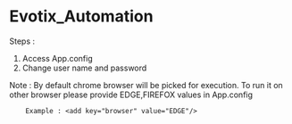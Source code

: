 # Evotix_Automation
Steps :
1. Access App.config 
2. Change user name and password

Note : By default chrome browser will be picked for execution. To run it on other browser please provide EDGE,FIREFOX values in App.config
        
        Example : <add key="browser" value="EDGE"/>
